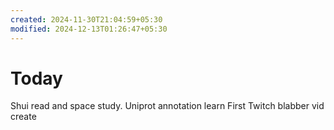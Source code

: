 ```yaml
---
created: 2024-11-30T21:04:59+05:30
modified: 2024-12-13T01:26:47+05:30
---
```


# Today

Shui read and space study.
Uniprot annotation learn
First Twitch blabber vid create

